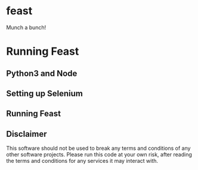 # feast

Munch a bunch!

# Running Feast

## Python3 and Node

## Setting up Selenium

## Running Feast






## Disclaimer

This software should not be used to break any terms and conditions of any other software projects. Please run this code at your own risk, after reading the terms and conditions for any services it may interact with.
